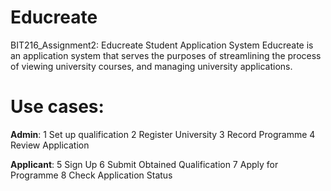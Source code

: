 # Educreate
BIT216_Assignment2: Educreate Student Application System
Educreate is an application system that serves the purposes of streamlining the process of viewing university courses, and managing university applications. 
# Use cases:

**Admin**:
1 Set up qualification 
2 Register University 
3 Record Programme
4 Review Application

**Applicant**:
5 Sign Up 
6 Submit Obtained Qualification
7 Apply for Programme
8 Check Application Status
